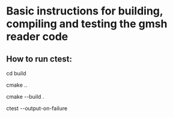 # Basic instructions for building, compiling and testing the gmsh reader code
## How to run ctest:
cd build

cmake ..

cmake --build .

ctest --output-on-failure



